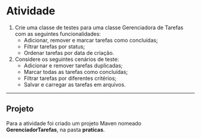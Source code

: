 # Atividade 

1. Crie uma classe de testes para uma classe Gerenciadora de Tarefas com as seguintes funcionalidades:
	* Adicionar, remover e marcar tarefas como concluídas;
	* Filtrar tarefas por status;
	* Ordenar tarefas por data de criação.
2. Considere os seguintes cenários de teste:
	* Adicionar e remover tarefas duplicadas;
	* Marcar todas as tarefas como concluídas;
	* Filtrar tarefas por diferentes critérios;
	* Salvar e carregar as tarefas em arquivos.

---
## Projeto 

Para a atividade foi criado um projeto Maven nomeado **GerenciadorTarefas**, na pasta **praticas**.